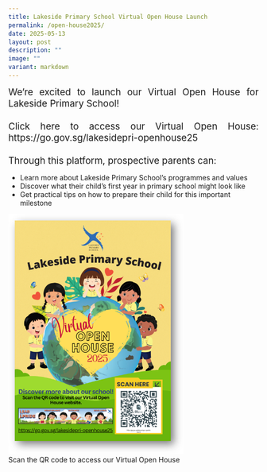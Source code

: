 ```yaml
---
title: Lakeside Primary School Virtual Open House Launch
permalink: /open-house2025/
date: 2025-05-13
layout: post
description: ""
image: ""
variant: markdown
---
```

<div style="font-size:14pt;" align="justify">We’re excited to launch our Virtual Open House for Lakeside Primary School!
<br><br>
Click here to access our Virtual Open House:
<a style="text-decoration: none" href="https://go.gov.sg/lakesidepri-openhouse25">https://go.gov.sg/lakesidepri-openhouse25</a>
<br><br>
Through this platform, prospective parents can:</div>
<ul><li>Learn more about Lakeside Primary School’s programmes and values</li>
<li>Discover what their child’s first year in primary school might look like</li>
<li>Get practical tips on how to prepare their child for this important milestone</li></ul>
<a style="text-decoration: none" href="https://go.gov.sg/lakesidepri-openhouse"><img src="/images/Announcements/OPEN_HOUSE_2025.png" style="width: 70%; height: 70%;"></a>
<br>
Scan the QR code to access our Virtual Open House 